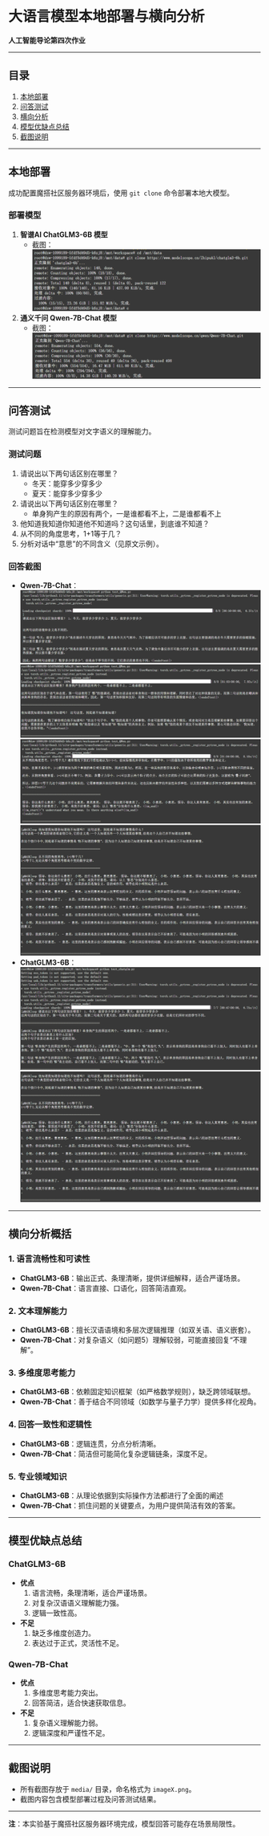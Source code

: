# 大语言模型本地部署与横向分析  
**人工智能导论第四次作业**  

---

## 目录  
1. [本地部署](#本地部署)  
2. [问答测试](#问答测试)  
3. [横向分析](#横向分析)  
4. [模型优缺点总结](#模型优缺点总结)  
5. [截图说明](#截图说明)  

---

## 本地部署  
成功配置魔搭社区服务器环境后，使用 `git clone` 命令部署本地大模型。  

### 部署模型  
1. **智谱AI ChatGLM3-6B 模型**  
   - 截图：![](media/image1.png)  
2. **通义千问 Qwen-7B-Chat 模型**  
   - 截图：![](media/image2.png) 

---

## 问答测试  
测试问题旨在检测模型对文字语义的理解能力。  

### 测试问题  
1. 请说出以下两句话区别在哪里？  
   - 冬天：能穿多少穿多少  
   - 夏天：能穿多少穿多少  
2. 请说出以下两句话区别在哪里？  
   - 单身狗产生的原因有两个，一是谁都看不上，二是谁都看不上  
3. 他知道我知道你知道他不知道吗？这句话里，到底谁不知道？  
4. 从不同的角度思考，1+1等于几？  
5. 分析对话中“意思”的不同含义（见原文示例）。  

### 回答截图  
- **Qwen-7B-Chat**：![](media/image3.png) ![](media/image4.png) ![](media/image5.png)  ![](media/image8.png)
- **ChatGLM3-6B**：![](media/image6.png) ![](media/image7.png)  

---

## 横向分析概括
### 1. 语言流畅性和可读性  
- **ChatGLM3-6B**：输出正式、条理清晰，提供详细解释，适合严谨场景。  
- **Qwen-7B-Chat**：语言直接、口语化，回答简洁直观。  

### 2. 文本理解能力  
- **ChatGLM3-6B**：擅长汉语语境和多层次逻辑推理（如双关语、语义嵌套）。  
- **Qwen-7B-Chat**：对复杂语义（如问题5）理解较弱，可能直接回复“不理解”。  

### 3. 多维度思考能力  
- **ChatGLM3-6B**：依赖固定知识框架（如严格数学规则），缺乏跨领域联想。  
- **Qwen-7B-Chat**：善于结合不同领域（如数学与量子力学）提供多样化视角。  

### 4. 回答一致性和逻辑性  
- **ChatGLM3-6B**：逻辑连贯，分点分析清晰。  
- **Qwen-7B-Chat**：简洁但可能简化复杂逻辑链条，深度不足。

### 5. 专业领域知识  
- **ChatGLM3-6B**：从理论依据到实际操作方法都进行了全面的阐述
- **Qwen-7B-Chat**：抓住问题的关键要点，为用户提供简洁有效的答案。

---

## 模型优缺点总结  
### ChatGLM3-6B  
- **优点**  
  1. 语言流畅，条理清晰，适合严谨场景。  
  2. 对复杂汉语语义理解能力强。  
  3. 逻辑一致性高。  
- **不足**  
  1. 缺乏多维度创造力。  
  2. 表达过于正式，灵活性不足。  

### Qwen-7B-Chat  
- **优点**  
  1. 多维度思考能力突出。  
  2. 回答简洁，适合快速获取信息。  
- **不足**  
  1. 复杂语义理解能力弱。  
  2. 逻辑深度和严谨性不足。  

---

## 截图说明  
- 所有截图存放于 `media/` 目录，命名格式为 `imageX.png`。  
- 截图内容包含模型部署过程及问答测试结果。  

---  
**注**：本实验基于魔搭社区服务器环境完成，模型回答可能存在场景局限性。  
